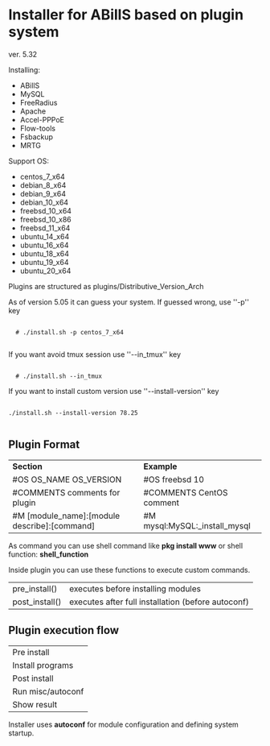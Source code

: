 
Installer for ABillS based on plugin system
===============================================

ver. 5.32

Installing:
  * ABillS
  * MySQL
  * FreeRadius
  * Apache
  * Accel-PPPoE
  * Flow-tools
  * Fsbackup
  * MRTG

Support OS:

 - centos_7_x64
 - debian_8_x64
 - debian_9_x64
 - debian_10_x64
 - freebsd_10_x64
 - freebsd_10_x86
 - freebsd_11_x64
 - ubuntu_14_x64
 - ubuntu_16_x64
 - ubuntu_18_x64
 - ubuntu_19_x64
 - ubuntu_20_x64

Plugins are structured as plugins/Distributive_Version_Arch

As of version 5.05 it can guess your system.
If guessed wrong, use ''-p'' key

 <code>
  # ./install.sh -p centos_7_x64
 </code>

If you want avoid tmux session use ''--in_tmux'' key

<code>
  # ./install.sh --in_tmux
</code>

If you want to install custom version use ''--install-version'' key

<code>
./install.sh --install-version 78.25
 </code>

Plugin Format
-------------

<table>
  <tr>
    <td>
      <b>Section</b>
    </td>
    <td>
      <b>Example</b>
    </td>
  </tr>
  <tr>
    <td>
      #OS OS_NAME OS_VERSION
    </td>
    <td>
      #OS freebsd 10
    </td>
  </tr>
  <tr>
    <td>
      #COMMENTS comments for plugin
    </td>
    <td>
      #COMMENTS CentOS comment
    </td>
  </tr>
  <tr>
    <td>
      #M [module_name]:[module describe]:[command]
    </td>
    <td>
      #M mysql:MySQL:_install_mysql
    </td>
  </tr>

</table>

As command you can use shell command like
  <b>pkg install www</b>
or shell function:
  <b>shell_function</b>

Inside plugin you can use these functions to execute custom commands.
<table>
  <tr>
    <td>
      pre_install()
    </td>
    <td>
      executes before installing modules
    </td>
  </tr>
  <tr>
    <td>
      post_install()
    </td>
    <td>
       executes after full installation (before autoconf)
    </td>
  </tr>
</table>


Plugin execution flow
----------------
<table>
  <tr><td>
    Pre install
  </td></tr>
  <tr><td>
    Install programs
  </td></tr>
  <tr><td>
    Post install
  </td></tr>
  <tr><td>
    Run misc/autoconf
  </td></tr>
  <tr><td>
    Show result
  </td></tr>
</table>

Installer uses <b>autoconf</b> for module configuration and defining system startup.
